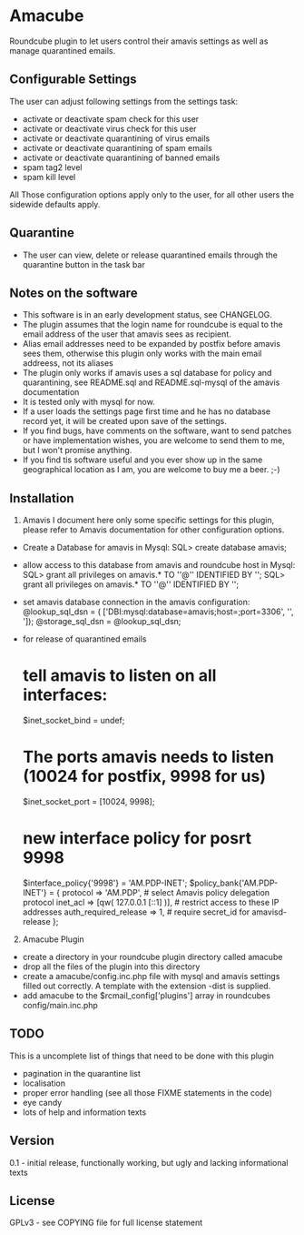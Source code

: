 # Amacube

Roundcube plugin to let users control their amavis settings as well as manage quarantined emails.

## Configurable Settings

The user can adjust following settings from the settings task:
* activate or deactivate spam check for this user
* activate or deactivate virus check for this user
* activate or deactivate quarantining of virus emails
* activate or deactivate quarantining of spam emails
* activate or deactivate quarantining of banned emails
* spam tag2 level
* spam kill level

All Those configuration options apply only to the user, for all other users the sidewide defaults apply.

## Quarantine

* The user can view, delete or release quarantined emails through the quarantine button in the task bar

## Notes on the software

* This software is in an early development status, see CHANGELOG. 
* The plugin assumes that the login name for roundcube is equal to the email address of the user that amavis sees as recipient.
* Alias email addresses need to be expanded by postfix before amavis sees them, otherwise this plugin only works with the main email addreess, not its aliases
* The plugin only works if amavis uses a sql database for policy and quarantining, see README.sql and README.sql-mysql of the amavis documentation
* It is tested only with mysql for now.
* If a user loads the settings page first time and he has no database record yet, it will be created upon save of the settings.
* If you find bugs, have comments on the software, want to send patches or have implementation wishes, you are welcome to send them to me, but I won't promise anything.
* If you find tis software useful and you ever show up in the same geographical location as I am, you are welcome to buy me a beer. ;-)


## Installation

1. Amavis
I document here only some specific settings for this plugin, please refer to Amavis documentation for other configuration
options.
* Create a Database for amavis in Mysql:
    SQL> create database amavis;

* allow access to this database from amavis and roundcube host in Mysql:
    SQL> grant all privileges on amavis.*  TO '<AMAVIS-USER>'@'<AMAVIS-HOST>' IDENTIFIED BY '<AMAVIS-PASSWORD>';
    SQL> grant all privileges on amavis.*  TO '<AMAVIS-USER>'@'<ROUNDCUBE-HOST>' IDENTIFIED BY '<AMAVIS-PASSWORD>';

* set amavis database connection in the amavis configuration:
    @lookup_sql_dsn = ( ['DBI:mysql:database=amavis;host=<MYSQL-HOST>;port=3306', '<AMAVIS-USER>', '<AMAVIS-PASSWORD>]);
    @storage_sql_dsn = @lookup_sql_dsn;

* for release of quarantined emails
    # tell amavis to listen on all interfaces:
    $inet_socket_bind = undef;
    # The ports amavis needs to listen (10024 for postfix, 9998 for us)
    $inet_socket_port = [10024, 9998];
    # new interface policy for posrt 9998
    $interface_policy{'9998'} = 'AM.PDP-INET';
    $policy_bank{'AM.PDP-INET'} = {
      protocol => 'AM.PDP',  # select Amavis policy delegation protocol
      inet_acl => [qw( 127.0.0.1 [::1] )],  # restrict access to these IP addresses
      auth_required_release => 1,  # require secret_id for amavisd-release
    };

2. Amacube Plugin
* create a directory in your roundcube plugin directory called amacube
* drop all the files of the plugin into this directory
* create a amacube/config.inc.php file with mysql and amavis settings filled out correctly. A template with the extension -dist is supplied.
* add amacube to the $rcmail_config['plugins'] array in roundcubes config/main.inc.php

## TODO

This is a uncomplete list of things that need to be done with this plugin
* pagination in the quarantine list
* localisation
* proper error handling (see all those FIXME statements in the code)
* eye candy
* lots of help and information texts

## Version

0.1 - initial release, functionally working, but ugly and lacking informational texts


## License

GPLv3 - see COPYING file for full license statement

